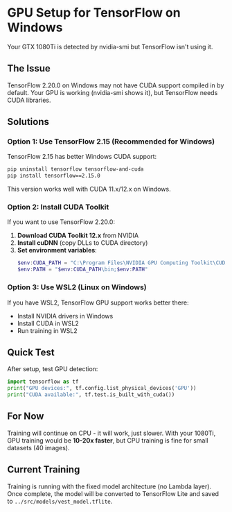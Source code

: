 # GPU Setup for TensorFlow on Windows

Your GTX 1080Ti is detected by nvidia-smi but TensorFlow isn't using it.

## The Issue

TensorFlow 2.20.0 on Windows may not have CUDA support compiled in by default. Your GPU is working (nvidia-smi shows it), but TensorFlow needs CUDA libraries.

## Solutions

### Option 1: Use TensorFlow 2.15 (Recommended for Windows)

TensorFlow 2.15 has better Windows CUDA support:

```bash
pip uninstall tensorflow tensorflow-and-cuda
pip install tensorflow==2.15.0
```

This version works well with CUDA 11.x/12.x on Windows.

### Option 2: Install CUDA Toolkit

If you want to use TensorFlow 2.20.0:

1. **Download CUDA Toolkit 12.x** from NVIDIA
2. **Install cuDNN** (copy DLLs to CUDA directory)
3. **Set environment variables**:
   ```powershell
   $env:CUDA_PATH = "C:\Program Files\NVIDIA GPU Computing Toolkit\CUDA\v12.x"
   $env:PATH = "$env:CUDA_PATH\bin;$env:PATH"
   ```

### Option 3: Use WSL2 (Linux on Windows)

If you have WSL2, TensorFlow GPU support works better there:
- Install NVIDIA drivers in Windows
- Install CUDA in WSL2
- Run training in WSL2

## Quick Test

After setup, test GPU detection:
```python
import tensorflow as tf
print("GPU devices:", tf.config.list_physical_devices('GPU'))
print("CUDA available:", tf.test.is_built_with_cuda())
```

## For Now

Training will continue on CPU - it will work, just slower. With your 1080Ti, GPU training would be **10-20x faster**, but CPU training is fine for small datasets (40 images).

## Current Training

Training is running with the fixed model architecture (no Lambda layer). Once complete, the model will be converted to TensorFlow Lite and saved to `../src/models/vest_model.tflite`.

